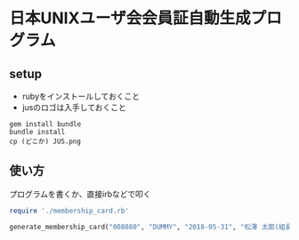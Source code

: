 # 日本UNIXユーザ会会員証自動生成プログラム

## setup

- rubyをインストールしておくこと
- jusのロゴは入手しておくこと

```
gem install bundle
bundle install
cp (どこか) JUS.png
```

## 使い方

プログラムを書くか、直接irbなどで叩く

```ruby
require './membership_card.rb'

generate_membership_card("008080", "DUMMY", "2018-05-31", "松澤 太郎(組長)", "Taro Matsuzawa", "hogehoge")
```
